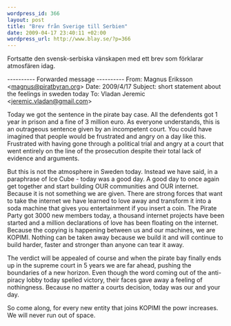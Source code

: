 ```yaml
--- 
wordpress_id: 366
layout: post
title: "Brev från Sverige till Serbien"
date: 2009-04-17 23:40:11 +02:00
wordpress_url: http://www.blay.se/?p=366
---
```

Fortsatte den svensk-serbiska vänskapen med ett brev som förklarar atmosfären idag.

---------- Forwarded message ----------
From: Magnus Eriksson &lt;magnus@piratbyran.org&gt;
Date: 2009/4/17
Subject: short statement about the feelings in sweden today
To: Vladan Jeremic &lt;jeremic.vladan@gmail.com&gt;

Today we got the sentence in the pirate bay case. All the defendents
got 1 year in prison and a fine of 3 million euro. As everyone
understands, this is an outrageous sentence given by an incompetent
court. You could have imagined that people would be frustrated and
angry on a day like this. Frustrated with having gone through a
political trial and angry at a court that went entirely on the line of
the prosecution despite their total lack of evidence and arguments.

But this is not the atmosphere in Sweden today. Instead we have said,
in a paraphrase of Ice Cube - today was a good day. A good day to once
again get together and start building OUR communities and OUR
internet. Because it is not something we are given. There are strong
forces that want to take the internet we have learned to love away and
transform it into a soda machine that gives you entertainment if you
insert a coin. The Pirate Party got 3000 new members today, a thousand
internet projects have been started and a million declarations of love
has been floating on the internet. Because the copying is happening
between us and our machines, we are KOPIMI. Nothing can be taken away
because we build it and will continue to build harder, faster and
stronger than anyone can tear it away.

The verdict will be appealed of course and when the pirate bay finally
ends up in the supreme court in 5 years we are far ahead, pushing the
boundaries of a new horizon. Even though the word coming out of the
anti-piracy lobby today spelled victory, their faces gave away a
feeling of nothingness. Because no matter a courts decision, today was
our and your day.

So come along, for every new entity that joins KOPIMI the powr
increases. We will never run out of space.
